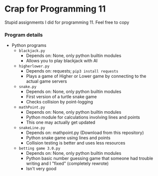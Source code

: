 # Crap for Programming 11
Stupid assignments I did for programming 11. Feel free to copy

### Program details
* Python programs
  * `blackjack.py`
    * Depends on: None, only python builtin modules
    * Allows you to play blackjack with AI
  * `higherlower.py`
    * Depends on: requests; `pip3 install requests`
    * Plays a game of Higher or Lower game by connecting to the actual game servers
  * `snake.py`
    * Depends on: None, only python builtin modules
    * First version of a turtle snake game
    * Checks collision by point-logging
  * `mathPoint.py`
    * Depends on: None, only python builtin modules
    * Python module for calculations involving lines and points
    * This one may actually get updated
  * `snakeLine.py`
    * Depends on: mathpoint.py (Download from this repository)
    * Python snake game using lines and points
    * Collision testing is better and uses less resources
  * `betting game 3.0.py`
    * Depends on: None, only python builtin modules
    * Python basic number guessing game that someone had trouble writing and I "fixed" (completely rewrote)
    * Isn't very good
